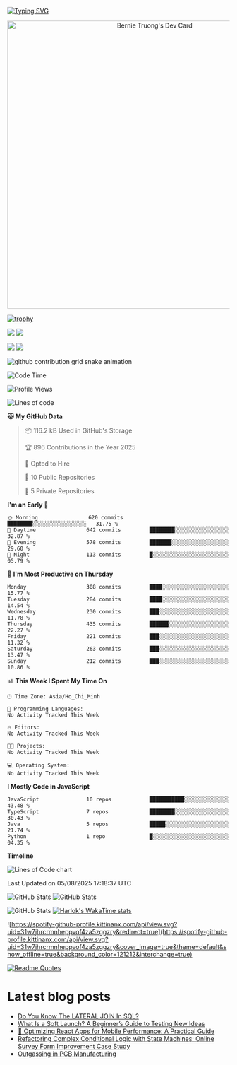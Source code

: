 [![Typing SVG](https://readme-typing-svg.demolab.com?font=Fira+Code&pause=1000&color=F37022&center=true&vCenter=true&random=true&width=435&lines=A+Senior+Student+at+FPT+University;A+Member+of+Japanese+Software+Club;A+Passionate+and+Curiosity+Developer)](https://git.io/typing-svg)

<div align="center">
   <a href="https://app.daily.dev/bernietruong">
      <img src="./devcard.png" width="652" alt="Bernie Truong's Dev Card"/>
   </a>
</div>

[![trophy](https://github-profile-trophy.vercel.app/?username=i-am-truong&theme=buddhism)](https://github.com/ryo-ma/github-profile-trophy)

![](https://raw.githubusercontent.com/i-am-truong/i-am-truong/master/generated/languages.svg#gh-dark-mode-only)
![](https://raw.githubusercontent.com/i-am-truong/i-am-truong/master/generated/overview.svg#gh-dark-mode-only)

![](https://raw.githubusercontent.com/i-am-truong/i-am-truong/master/generated/overview.svg#gh-light-mode-only)
![](https://raw.githubusercontent.com/i-am-truong/i-am-truong/master/generated/languages.svg#gh-light-mode-only)

<picture>
  <source
    media="(prefers-color-scheme: dark)"
    srcset="https://raw.githubusercontent.com/i-am-truong/i-am-truong/output/github-contribution-grid-snake-dark.svg"
  />
  <source
    media="(prefers-color-scheme: light)"
    srcset="https://raw.githubusercontent.com/i-am-truong/i-am-truong/output/github-contribution-grid-snake.svg"
  />
  <img
    alt="github contribution grid snake animation"
    src="https://raw.githubusercontent.com/i-am-truong/i-am-truong/output/github-contribution-grid-snake.svg"
  />
</picture>

<!--START_SECTION:waka-->
![Code Time](http://img.shields.io/badge/Code%20Time-14%20hrs%2031%20mins-blue)

![Profile Views](http://img.shields.io/badge/Profile%20Views-629-blue)

![Lines of code](https://img.shields.io/badge/From%20Hello%20World%20I%27ve%20Written-581.2%20thousand%20lines%20of%20code-blue)

**🐱 My GitHub Data** 

> 📦 116.2 kB Used in GitHub's Storage 
 > 
> 🏆 896 Contributions in the Year 2025
 > 
> 💼 Opted to Hire
 > 
> 📜 10 Public Repositories 
 > 
> 🔑 5 Private Repositories 
 > 
**I'm an Early 🐤** 

```text
🌞 Morning                620 commits         ████████░░░░░░░░░░░░░░░░░   31.75 % 
🌆 Daytime                642 commits         ████████░░░░░░░░░░░░░░░░░   32.87 % 
🌃 Evening                578 commits         ███████░░░░░░░░░░░░░░░░░░   29.60 % 
🌙 Night                  113 commits         █░░░░░░░░░░░░░░░░░░░░░░░░   05.79 % 
```
📅 **I'm Most Productive on Thursday** 

```text
Monday                   308 commits         ████░░░░░░░░░░░░░░░░░░░░░   15.77 % 
Tuesday                  284 commits         ████░░░░░░░░░░░░░░░░░░░░░   14.54 % 
Wednesday                230 commits         ███░░░░░░░░░░░░░░░░░░░░░░   11.78 % 
Thursday                 435 commits         ██████░░░░░░░░░░░░░░░░░░░   22.27 % 
Friday                   221 commits         ███░░░░░░░░░░░░░░░░░░░░░░   11.32 % 
Saturday                 263 commits         ███░░░░░░░░░░░░░░░░░░░░░░   13.47 % 
Sunday                   212 commits         ███░░░░░░░░░░░░░░░░░░░░░░   10.86 % 
```


📊 **This Week I Spent My Time On** 

```text
🕑︎ Time Zone: Asia/Ho_Chi_Minh

💬 Programming Languages: 
No Activity Tracked This Week

🔥 Editors: 
No Activity Tracked This Week

🐱‍💻 Projects: 
No Activity Tracked This Week

💻 Operating System: 
No Activity Tracked This Week
```

**I Mostly Code in JavaScript** 

```text
JavaScript               10 repos            ███████████░░░░░░░░░░░░░░   43.48 % 
TypeScript               7 repos             ████████░░░░░░░░░░░░░░░░░   30.43 % 
Java                     5 repos             █████░░░░░░░░░░░░░░░░░░░░   21.74 % 
Python                   1 repo              █░░░░░░░░░░░░░░░░░░░░░░░░   04.35 % 
```



**Timeline**

![Lines of Code chart](https://raw.githubusercontent.com/i-am-truong/i-am-truong/master/assets/bar_graph.png)


 Last Updated on 05/08/2025 17:18:37 UTC
<!--END_SECTION:waka-->

![GitHub Stats](https://github-readme-stats.vercel.app/api?username=i-am-truong&show=reviews,discussions_started,discussions_answered,prs_merged,prs_merged_percentage&theme=ambient_gradient&rank_icon=percentile&show_icons=true&include_all_commits=true&hide_border=true&count_private=true)
![GitHub Stats](https://streak-stats.demolab.com?user=i-am-truong&theme=ambient_gradient&hide_border=true)

![GitHub Stats](https://github-readme-stats.vercel.app/api/top-langs/?username=i-am-truong&theme=ambient_gradient&show_icons=true&hide_border=true&layout=compact)
[![Harlok's WakaTime stats](https://github-readme-stats.vercel.app/api/wakatime?username=iamtruong&theme=ambient_gradient&layout=compact&custom_title=Bernie%20Truong's%20WakaTime%20Stats)](https://github.com/anuraghazra/github-readme-stats)

![https://spotify-github-profile.kittinanx.com/api/view.svg?uid=31w7jhrcrmnheppvof4za5zggzry&redirect=true](https://spotify-github-profile.kittinanx.com/api/view.svg?uid=31w7jhrcrmnheppvof4za5zggzry&cover_image=true&theme=default&show_offline=true&background_color=121212&interchange=true)

[![Readme Quotes](https://quotes-github-readme.vercel.app/api?type=horizontal&theme=github_blue)](https://github.com/piyushsuthar/github-readme-quotes)


# Latest blog posts
<!-- BLOG-POST-LIST:START -->
- [Do You Know The LATERAL JOIN In SQL?](https://dev.to/mayallo/do-you-know-the-lateral-join-in-sql-489l)
- [What Is a Soft Launch? A Beginner’s Guide to Testing New Ideas](https://dev.to/uisaleh/what-is-a-soft-launch-a-beginners-guide-to-testing-new-ideas-5da2)
- [📱 Optimizing React Apps for Mobile Performance: A Practical Guide](https://dev.to/aamna_majid/optimizing-react-apps-for-mobile-performance-a-practical-guide-1dco)
- [Refactoring Complex Conditional Logic with State Machines: Online Survey Form Improvement Case Study](https://dev.to/0rok/refactoring-complex-conditional-logic-with-state-machines-online-survey-form-improvement-case-study-36lp)
- [Outgassing in PCB Manufacturing](https://dev.to/frank_1871bc3c55f35370df3/outgassing-in-pcb-manufacturing-6fl)
<!-- BLOG-POST-LIST:END -->

<!-- START gadpp -->
